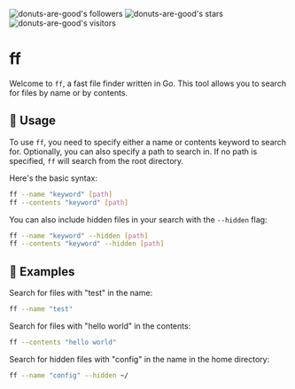 
![donuts-are-good's followers](https://img.shields.io/github/followers/donuts-are-good?&color=555&style=for-the-badge&label=followers) ![donuts-are-good's stars](https://img.shields.io/github/stars/donuts-are-good?affiliations=OWNER%2CCOLLABORATOR&color=555&style=for-the-badge) ![donuts-are-good's visitors](https://komarev.com/ghpvc/?username=donuts-are-good&color=555555&style=for-the-badge&label=visitors)

# ff
Welcome to `ff`, a fast file finder written in Go. This tool allows you to search for files by name or by contents.

## 📖 Usage

To use `ff`, you need to specify either a name or contents keyword to search for. Optionally, you can also specify a path to search in. If no path is specified, `ff` will search from the root directory.

Here's the basic syntax:

```bash
ff --name "keyword" [path]
ff --contents "keyword" [path]
```

You can also include hidden files in your search with the `--hidden` flag:

```bash
ff --name "keyword" --hidden [path]
ff --contents "keyword" --hidden [path]
```

## 📝 Examples

Search for files with "test" in the name:

```bash
ff --name "test"
```

Search for files with "hello world" in the contents:

```bash
ff --contents "hello world"
```

Search for hidden files with "config" in the name in the home directory:

```bash
ff --name "config" --hidden ~/
```

